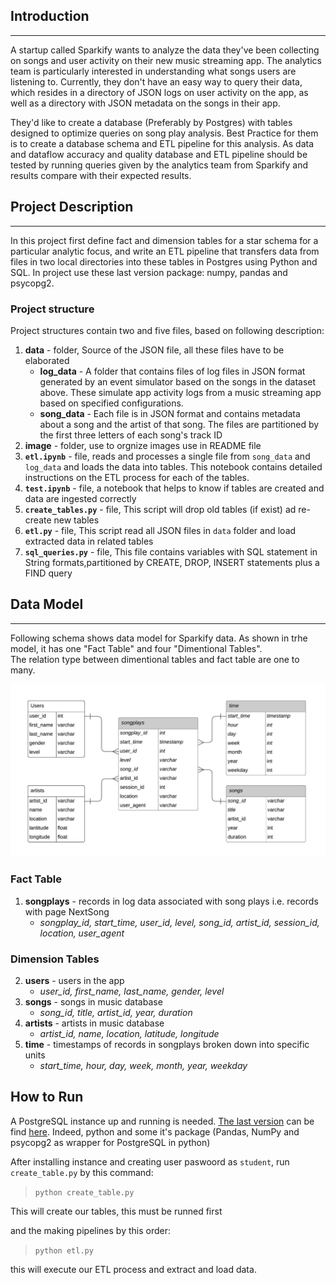 ## Introduction
***
A startup called Sparkify wants to analyze the data they've been collecting on songs and user activity on their new music streaming app. The analytics team is particularly interested in understanding what songs users are listening to. Currently, they don't have an easy way to query their data, which resides in a directory of JSON logs on user activity on the app, as well as a directory with JSON metadata on the songs in their app.

They'd like to create a database (Preferably by  Postgres) with tables designed to optimize queries on song play analysis. Best Practice for them is to create a database schema and ETL pipeline for this analysis. As data and dataflow accuracy and quality database and ETL pipeline should be tested by running queries given by the analytics team from Sparkify and results compare with their expected results.

## Project Description
***
<p>In this project first define fact and dimension tables for a star schema for a particular analytic focus, and write an ETL pipeline that transfers data from files in two local directories into these tables in Postgres using Python and SQL. In project use these last version package: numpy, pandas and psycopg2.</p>

### Project structure

Project structures contain two and five files, based on following description:
1. **data** - folder, Source of the JSON file, all these files have to be elaborated
    - **log_data** - A folder that contains files of log files in JSON format generated by an event simulator based on the songs in the dataset above. These simulate app activity logs from a music streaming app based on specified configurations.
    - **song_data** - Each file is in JSON format and contains metadata about a song and the artist of that song. The files are partitioned by the first three letters of each song's track ID
2. **image** - folder, use to orgnize images use in README file
3. **`etl.ipynb`** - file, reads and processes a single file from `song_data` and `log_data` and loads the data into tables. This notebook contains detailed instructions on the ETL process for each of the tables.
4. **`test.ipynb`** - file, a notebook that helps to know if tables are created and data are ingested correctly
5. **`create_tables.py`** - file, This script will drop old tables (if exist) ad re-create new tables
6. **`etl.py`** - file, This script read all JSON files in `data` folder and load extracted data in related tables
7. **`sql_queries.py`** - file, This file contains variables with SQL statement in String formats,partitioned by CREATE, DROP, INSERT statements plus a FIND query

## Data Model
***
<p>Following schema shows data model for Sparkify data. As shown in trhe model, it has one "Fact Table" and four "Dimentional Tables".<br>
The relation type between dimentional tables and fact table are one to many.</p>
    
![Sparkify Database ER Diagram](image/erd.png)
    
### Fact Table
1. **songplays** - records in log data associated with song plays i.e. records with page NextSong
    - *songplay_id, start_time, user_id, level, song_id, artist_id, session_id, location, user_agent*

### Dimension Tables
2. **users** - users in the app
    - *user_id, first_name, last_name, gender, level*
3. **songs** - songs in music database
    - *song_id, title, artist_id, year, duration*
4. **artists** - artists in music database
    - *artist_id, name, location, latitude, longitude*
5. **time** - timestamps of records in songplays broken down into specific units
    - *start_time, hour, day, week, month, year, weekday*

## How to Run

A PostgreSQL instance up and running is needed. [The last version](https://www.postgresql.org/download/) can be find [here](https://www.postgresql.org/download/). Indeed, python and some it's package (Pandas, NumPy and psycopg2 as wrapper for PostgreSQL in python) 

After installing instance and creating user paswoord as `student`, run `create_table.py` by this command:

> `python create_table.py`

This will create our tables, this must be runned first 

and the making pipelines by this order:

>`python etl.py`

this will execute our ETL process and extract and load data.


